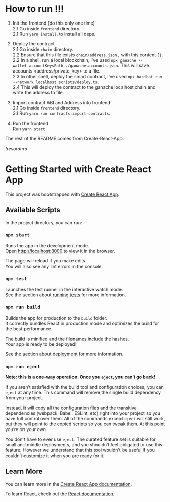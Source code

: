 # How to run !!!

1. Init the frontend  (do this only one time)  
2.1 Go inside `frontend` directory.  
2.1 Run `yarn install`, to install all deps.  

2. Deploy the contract  
2.1 Go inside `chain` directory.  
2.2 Ensure that this file exists `chain/address.json` , with this content `{}`.  
2.2 In a shell, run a local blockchain, i've used `npx ganache --wallet.accountKeysPath ./ganache.accounts.json`.  This will save accounts <address/private_key> to a file.  
2.3 In other shell, deploy the smart contract, i've used `npx hardhat run --network localhost scripts/deploy.ts`.  
2.4 This will deploy the contract to the ganache localhost chain and write the address to file.  

3. Import contract ABI and Address into frontend  
2.1 Go inside `frontend` directory.  
3.1 Run `yarn run contracts:import-contracts`.

4. Run the frontend  
Run `yarn start`  

The rest of the README comes from Create-React-App.

*tresorama*

# Getting Started with Create React App

This project was bootstrapped with [Create React App](https://github.com/facebook/create-react-app).

## Available Scripts

In the project directory, you can run:

### `npm start`

Runs the app in the development mode.\
Open [http://localhost:3000](http://localhost:3000) to view it in the browser.

The page will reload if you make edits.\
You will also see any lint errors in the console.

### `npm test`

Launches the test runner in the interactive watch mode.\
See the section about [running tests](https://facebook.github.io/create-react-app/docs/running-tests) for more information.

### `npm run build`

Builds the app for production to the `build` folder.\
It correctly bundles React in production mode and optimizes the build for the best performance.

The build is minified and the filenames include the hashes.\
Your app is ready to be deployed!

See the section about [deployment](https://facebook.github.io/create-react-app/docs/deployment) for more information.

### `npm run eject`

**Note: this is a one-way operation. Once you `eject`, you can’t go back!**

If you aren’t satisfied with the build tool and configuration choices, you can `eject` at any time. This command will remove the single build dependency from your project.

Instead, it will copy all the configuration files and the transitive dependencies (webpack, Babel, ESLint, etc) right into your project so you have full control over them. All of the commands except `eject` will still work, but they will point to the copied scripts so you can tweak them. At this point you’re on your own.

You don’t have to ever use `eject`. The curated feature set is suitable for small and middle deployments, and you shouldn’t feel obligated to use this feature. However we understand that this tool wouldn’t be useful if you couldn’t customize it when you are ready for it.

## Learn More

You can learn more in the [Create React App documentation](https://facebook.github.io/create-react-app/docs/getting-started).

To learn React, check out the [React documentation](https://reactjs.org/).
